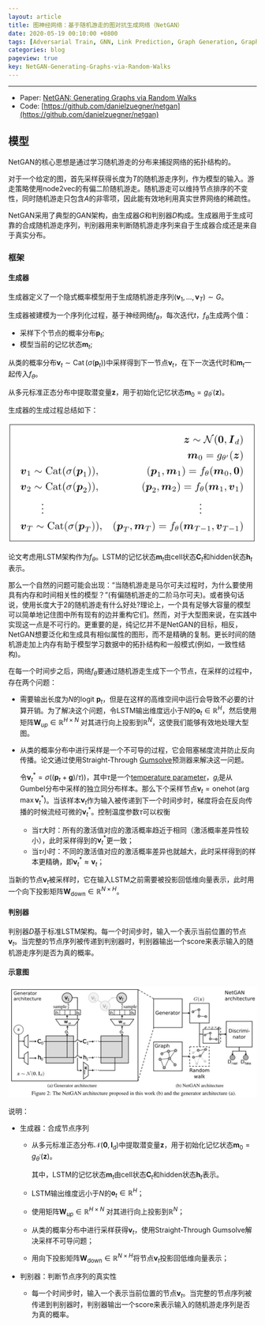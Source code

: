 ```yaml
---
layout: article
title: 图神经网络：基于随机游走的图对抗生成网络（NetGAN）
date: 2020-05-19 00:10:00 +0800
tags: [Adversarial Train, GNN, Link Prediction, Graph Generation, Graph]
categories: blog
pageview: true
key: NetGAN-Generating-Graphs-via-Random-Walks
---
```


------

- Paper: [NetGAN: Generating Graphs via Random Walks](https://arxiv.org/pdf/1803.00816.pdf)
- Code: [https://github.com/danielzuegner/netgan](https://github.com/danielzuegner/netgan)



## 模型

NetGAN的核心思想是通过学习随机游走的分布来捕捉网络的拓扑结构的。

对于一个给定的图，首先采样获得长度为$T$的随机游走序列，作为模型的输入。游走策略使用node2vec的有偏二阶随机游走。随机游走可以维持节点排序的不变性，同时随机游走只包含$A$的非零项，因此能有效地利用真实世界网络的稀疏性。

NetGAN采用了典型的GAN架构，由生成器$G$和判别器$D$构成。生成器用于生成可靠的合成随机游走序列，判别器用来判断随机游走序列来自于生成器合成还是来自于真实分布。

### 框架

#### 生成器

生成器定义了一个隐式概率模型用于生成随机游走序列$\left(\boldsymbol{v}_{1}, \ldots, \boldsymbol{v}_{T}\right) \sim G$。

生成器被建模为一个序列化过程，基于神经网络$f_{\theta}$，每次迭代$t$，$f_{\theta}$生成两个值：

- 采样下个节点的概率分布$\boldsymbol{p}_{t}$;
- 模型当前的记忆状态$\boldsymbol{m}_t$;

从类的概率分布$\boldsymbol{v}_{t} \sim \operatorname{Cat}\left(\sigma\left(\boldsymbol{p}_{t}\right)\right)$中采样得到下一节点$\boldsymbol{v}_t$，在下一次迭代时和$\boldsymbol{m}_t$一起传入$f_{\theta}$。

从多元标准正态分布中提取潜变量$\boldsymbol{z}$，用于初始化记忆状态$\boldsymbol{m}_{0}=g_{\theta^{\prime}}(\boldsymbol{z})$。

生成器的生成过程总结如下：

![](https://raw.githubusercontent.com/jjzhou012/image/master/blogImg20200520102102.png)

论文考虑用LSTM架构作为$f_{\theta}$。LSTM的记忆状态$\boldsymbol{m}_t$由cell状态$\boldsymbol{C}_t$和hidden状态$\boldsymbol{h}_t$表示。

那么一个自然的问题可能会出现：“当随机游走是马尔可夫过程时，为什么要使用具有内存和时间相关性的模型？”(有偏随机游走的二阶马尔可夫)。或者换句话说，使用长度大于2的随机游走有什么好处?理论上，一个具有足够大容量的模型可以简单地记住图中所有现有的边并重构它们。然而，对于大型图来说，在实践中实现这一点是不可行的。更重要的是，纯记忆并不是NetGAN的目标，相反，NetGAN想要泛化和生成具有相似属性的图形，而不是精确的复制。更长时间的随机游走加上内存有助于模型学习数据中的拓扑结构和一般模式(例如，一致性结构)。

在每一个时间步之后，网络$f_{\theta}$要通过随机游走生成下一个节点，在采样的过程中，存在两个问题：

- 需要输出长度为$N$的logit $\boldsymbol{p}_t$，但是在这样的高维空间中运行会导致不必要的计算开销。为了解决这个问题，令LSTM输出维度远小于$N$的$\boldsymbol{o}_t \in \mathbb{R}^H$，然后使用矩阵$\boldsymbol{W}_{up}\in \mathbb{R}^{H\times N}$ 对其进行向上投影到$\mathbb{R}^N$，这使我们能够有效地处理大型图。

- 从类的概率分布中进行采样是一个不可导的过程，它会阻塞梯度流并防止反向传播。论文通过使用Straight-Through [Gumsolve](https://zhuanlan.zhihu.com/p/55682096)预测器来解决这一问题。

  令$\left.\boldsymbol{v}_{t}^{*}=\sigma\left(\left(\boldsymbol{p}_{t}+\boldsymbol{g}\right) / \tau\right)\right)$，其中$\tau$是一个[temperature parameter](https://www.quora.com/What-is-Temperature-in-LSTM)，$g_i$是从Gumbel分布中采样的独立同分布样本。那么下个采样节点$\boldsymbol{v}_{t}=\operatorname{onehot}\left(\arg \max \boldsymbol{v}_{t}^{*}\right)$。当该样本$\boldsymbol{v}_{t}$作为输入被传递到下一个时间步时，梯度将会在反向传播的时候流经可微的$\boldsymbol{v}^{*}_{t}$。控制温度参数$\tau$可以权衡

  - 当$\tau$大时：所有的激活值对应的激活概率趋近于相同（激活概率差异性较小），此时采样得到的$\boldsymbol{v}^{*}_{t}$更一致；
  - 当$\tau$小时：不同的激活值对应的激活概率差异也就越大，此时采样得到的样本更精确，即$\boldsymbol{v}_{t}^{*} \approx \boldsymbol{v}_{t}$；

当新的节点$\boldsymbol{v}_{t}$被采样时，它在输入LSTM之前需要被投影回低维向量表示，此时用一个向下投影矩阵$\boldsymbol{W}_{\text {down}} \in \mathbb{R}^{N \times H}$。



#### 判别器

判别器$D$基于标准LSTM架构。每一个时间步时，输入一个表示当前位置的节点$\boldsymbol{v}_{t}$。当完整的节点序列被传递到判别器时，判别器输出一个score来表示输入的随机游走序列是否为真的概率。



#### 示意图

![](https://raw.githubusercontent.com/jjzhou012/image/master/blogImg20200520102045.png)

说明：

- 生成器：合成节点序列

  - 从多元标准正态分布$\mathcal{N}\left(\mathbf{0}, \boldsymbol{I}_{d}\right)$中提取潜变量$\boldsymbol{z}$，用于初始化记忆状态$\boldsymbol{m}_{0}=g_{\theta^{\prime}}(\boldsymbol{z})$。

    其中，LSTM的记忆状态$\boldsymbol{m}_t$由cell状态$\boldsymbol{C}_t$和hidden状态$\boldsymbol{h}_t$表示。

  - LSTM输出维度远小于$N$的$\boldsymbol{o}_t \in \mathbb{R}^H$；

  - 使用矩阵$\boldsymbol{W}_{up}\in \mathbb{R}^{H\times N}$ 对其进行向上投影到$\mathbb{R}^N$；

  - 从类的概率分布中进行采样获得$\boldsymbol{v}_{t}$，使用Straight-Through Gumsolve解决采样不可导问题；

  - 用向下投影矩阵$\boldsymbol{W}_{\text {down}} \in \mathbb{R}^{N \times H}$将节点$\boldsymbol{v}_{t}$投影回低维向量表示；

- 判别器：判断节点序列的真实性

  - 每一个时间步时，输入一个表示当前位置的节点$\boldsymbol{v}_{t}$。当完整的节点序列被传递到判别器时，判别器输出一个score来表示输入的随机游走序列是否为真的概率。